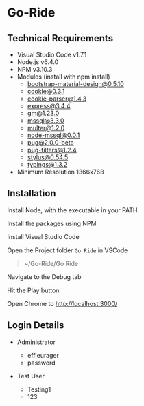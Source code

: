 # Go-Ride
## Technical Requirements
* Visual Studio Code v1.7.1
* Node.js v6.4.0
* NPM  v3.10.3
* Modules (install with npm install)
  * bootstrap-material-design@0.5.10 
  * cookie@0.3.1 
  * cookie-parser@1.4.3 
  * express@3.4.4
  * gm@1.23.0 
  * mssql@3.3.0 
  * multer@1.2.0 
  * node-mssql@0.0.1
  * pug@2.0.0-beta
  * pug-filters@1.2.4 
  * stylus@0.54.5
  * typings@1.3.2 
* Minimum Resolution 1366x768

## Installation
Install Node, with the executable in your PATH

Install the packages using NPM

Install Visual Studio Code

Open the Project folder `Go Ride` in VSCode
> ~/Go-Ride/Go Ride

Navigate to the Debug tab

Hit the Play button

Open Chrome to [http://localhost:3000/](http://localhost:3000/)

## Login Details
* Administrator
  * effleurager
  * password

* Test User
  * Testing1
  * 123

